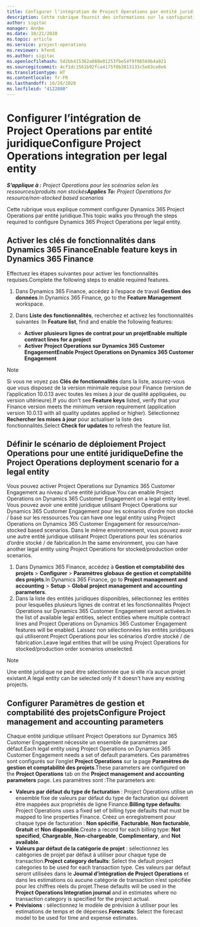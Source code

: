 ```yaml
---
title: Configurer l’intégration de Project Operations par entité juridique
description: Cette rubrique fournit des informations sur la configuration de l’intégration par entité juridique dans Project Operations.
author: sigitac
manager: Annbe
ms.date: 10/21/2020
ms.topic: article
ms.service: project-operations
ms.reviewer: kfend
ms.author: sigitac
ms.openlocfilehash: 5d2bb415362a088e01253fbe54f9f06569b4a921
ms.sourcegitcommit: 4cf1dc1561b92fca4175f0b3813133c5e63ce8e6
ms.translationtype: HT
ms.contentlocale: fr-FR
ms.lasthandoff: 10/28/2020
ms.locfileid: "4122880"
---
```

# <a name="configure-project-operations-integration-per-legal-entity"></a><span data-ttu-id="5903e-103">Configurer l’intégration de Project Operations par entité juridique</span><span class="sxs-lookup"><span data-stu-id="5903e-103">Configure Project Operations integration per legal entity</span></span> 

<span data-ttu-id="5903e-104">_**S’applique à :** Project Operations pour les scénarios selon les ressources/produits non stockés_</span><span class="sxs-lookup"><span data-stu-id="5903e-104">_**Applies To:** Project Operations for resource/non-stocked based scenarios_</span></span>

<span data-ttu-id="5903e-105">Cette rubrique vous explique comment configurer Dynamics 365 Project Operations par entité juridique.</span><span class="sxs-lookup"><span data-stu-id="5903e-105">This topic walks you through the steps required to configure Dynamics 365 Project Operations per legal entity.</span></span>

## <a name="enable-feature-keys-in-dynamics-365-finance"></a><span data-ttu-id="5903e-106">Activer les clés de fonctionnalités dans Dynamics 365 Finance</span><span class="sxs-lookup"><span data-stu-id="5903e-106">Enable feature keys in Dynamics 365 Finance</span></span>

<span data-ttu-id="5903e-107">Effectuez les étapes suivantes pour activer les fonctionnalités requises.</span><span class="sxs-lookup"><span data-stu-id="5903e-107">Complete the following steps to enable required features.</span></span>

1. <span data-ttu-id="5903e-108">Dans Dynamics 365 Finance, accédez à l’espace de travail **Gestion des données**.</span><span class="sxs-lookup"><span data-stu-id="5903e-108">In Dynamics 365 Finance, go to the **Feature Management** workspace.</span></span>
2. <span data-ttu-id="5903e-109">Dans **Liste des fonctionnalités**, recherchez et activez les fonctionnalités suivantes :</span><span class="sxs-lookup"><span data-stu-id="5903e-109">In **Feature list**, find and enable the following features:</span></span>
  
    - <span data-ttu-id="5903e-110">**Activer plusieurs lignes de contrat pour un projet**</span><span class="sxs-lookup"><span data-stu-id="5903e-110">**Enable multiple contract lines for a project**</span></span>
    - <span data-ttu-id="5903e-111">**Activer Project Operations sur Dynamics 365 Customer Engagement**</span><span class="sxs-lookup"><span data-stu-id="5903e-111">**Enable Project Operations on Dynamics 365 Customer Engagement**</span></span>

> [!NOTE]
> <span data-ttu-id="5903e-112">Si vous ne voyez pas **Clés de fonctionnalités** dans la liste, assurez-vous que vous disposez de la version minimale requise pour Finance (version de l’application 10.0.13 avec toutes les mises à jour de qualité appliquées, ou version ultérieure).</span><span class="sxs-lookup"><span data-stu-id="5903e-112">If you don't see **Feature keys** listed, verify that your Finance version meets the minimum version requirement (application version 10.0.13 with all quality updates applied or higher).</span></span> <span data-ttu-id="5903e-113">Sélectionnez **Rechercher les mises à jour** pour actualiser la liste des fonctionnalités.</span><span class="sxs-lookup"><span data-stu-id="5903e-113">Select **Check for updates** to refresh the feature list.</span></span>

## <a name="define-the-project-operations-deployment-scenario-for-a-legal-entity"></a><span data-ttu-id="5903e-114">Définir le scénario de déploiement Project Operations pour une entité juridique</span><span class="sxs-lookup"><span data-stu-id="5903e-114">Define the Project Operations deployment scenario for a legal entity</span></span>

<span data-ttu-id="5903e-115">Vous pouvez activer Project Operations sur Dynamics 365 Customer Engagement au niveau d’une entité juridique.</span><span class="sxs-lookup"><span data-stu-id="5903e-115">You can enable Project Operations on Dynamics 365 Customer Engagement on a legal entity level.</span></span> <span data-ttu-id="5903e-116">Vous pouvez avoir une entité juridique utilisant Project Operations sur Dynamics 365 Customer Engagement pour les scénarios d’ordre non stocké / basé sur les ressources.</span><span class="sxs-lookup"><span data-stu-id="5903e-116">You can have one legal entity using Project Operations on Dynamics 365 Customer Engagement for resource/non-stocked based scenarios.</span></span> <span data-ttu-id="5903e-117">Dans le même environnement, vous pouvez avoir une autre entité juridique utilisant Project Operations pour les scénarios d’ordre stocké / de fabrication.</span><span class="sxs-lookup"><span data-stu-id="5903e-117">In the same environment, you can have another legal entity using Project Operations for stocked/production order scenarios.</span></span>

1. <span data-ttu-id="5903e-118">Dans Dynamics 365 Finance, accédez à **Gestion et comptabilité des projets** > **Configurer** > **Paramètres globaux de gestion et comptabilité des projets**.</span><span class="sxs-lookup"><span data-stu-id="5903e-118">In Dynamics 365 Finance, go to **Project management and accounting** > **Setup** > **Global project management and accounting parameters**.</span></span>
2. <span data-ttu-id="5903e-119">Dans la liste des entités juridiques disponibles, sélectionnez les entités pour lesquelles plusieurs lignes de contrat et les fonctionnalités Project Operations sur Dynamics 365 Customer Engagement seront activées.</span><span class="sxs-lookup"><span data-stu-id="5903e-119">In the list of available legal entities, select entities where multiple contract lines and Project Operations on Dynamics 365 Customer Engagement features will be enabled.</span></span> <span data-ttu-id="5903e-120">Laissez non sélectionnées les entités juridiques qui utiliseront Project Operations pour les scénarios d’ordre stocké / de fabrication.</span><span class="sxs-lookup"><span data-stu-id="5903e-120">Leave legal entities that will be using Project Operations for stocked/production order scenarios unselected.</span></span>

> [!NOTE]
> <span data-ttu-id="5903e-121">Une entité juridique ne peut être sélectionnée que si elle n’a aucun projet existant.</span><span class="sxs-lookup"><span data-stu-id="5903e-121">A legal entity can be selected only if it doesn't have any existing projects.</span></span>

## <a name="configure-project-management-and-accounting-parameters"></a><span data-ttu-id="5903e-122">Configurer Paramètres de gestion et comptabilité des projets</span><span class="sxs-lookup"><span data-stu-id="5903e-122">Configure Project management and accounting parameters</span></span>

<span data-ttu-id="5903e-123">Chaque entité juridique utilisant Project Operations sur Dynamics 365 Customer Engagement nécessite un ensemble de paramètres par défaut.</span><span class="sxs-lookup"><span data-stu-id="5903e-123">Each legal entity using Project Operations on Dynamics 365 Customer Engagement needs a set of default parameters.</span></span> <span data-ttu-id="5903e-124">Ces paramètres sont configurés sur l’onglet **Project Operations** sur la page **Paramètres de gestion et comptabilité des projets**.</span><span class="sxs-lookup"><span data-stu-id="5903e-124">These parameters are configured on the **Project Operations** tab on the **Project management and accounting parameters** page.</span></span> <span data-ttu-id="5903e-125">Les paramètres sont :</span><span class="sxs-lookup"><span data-stu-id="5903e-125">The parameters are:</span></span>

  - <span data-ttu-id="5903e-126">**Valeurs par défaut du type de facturation** : Project Operations utilise un ensemble fixe de valeurs par défaut du type de facturation qui doivent être mappées aux propriétés de ligne Finance.</span><span class="sxs-lookup"><span data-stu-id="5903e-126">**Billing type defaults**: Project Operations uses a fixed set of billing type defaults that must be mapped to line properties Finance.</span></span> <span data-ttu-id="5903e-127">Créez un enregistrement pour chaque type de facturation : **Non spécifié**, **Facturable**, **Non facturable**, **Gratuit** et **Non disponible**.</span><span class="sxs-lookup"><span data-stu-id="5903e-127">Create a record for each billing type: **Not specified**, **Chargeable**, **Non-chargeable**, **Complimentary**, and **Not available**.</span></span>
  - <span data-ttu-id="5903e-128">**Valeurs par défaut de la catégorie de projet** : sélectionnez les catégories de projet par défaut à utiliser pour chaque type de transaction.</span><span class="sxs-lookup"><span data-stu-id="5903e-128">**Project category defaults**: Select the default project categories to be used for each transaction type.</span></span> <span data-ttu-id="5903e-129">Ces valeurs par défaut seront utilisées dans le **Journal d’intégration de Project Operations** et dans les estimations où aucune catégorie de transaction n’est spécifiée pour les chiffres réels du projet.</span><span class="sxs-lookup"><span data-stu-id="5903e-129">These defaults will be used in the **Project Operations Integration journal** and in estimates where no transaction category is specified for the project actual.</span></span>
  - <span data-ttu-id="5903e-130">**Prévisions** : sélectionnez le modèle de prévision à utiliser pour les estimations de temps et de dépenses.</span><span class="sxs-lookup"><span data-stu-id="5903e-130">**Forecasts**: Select the forecast model to be used for time and expense estimates.</span></span>
